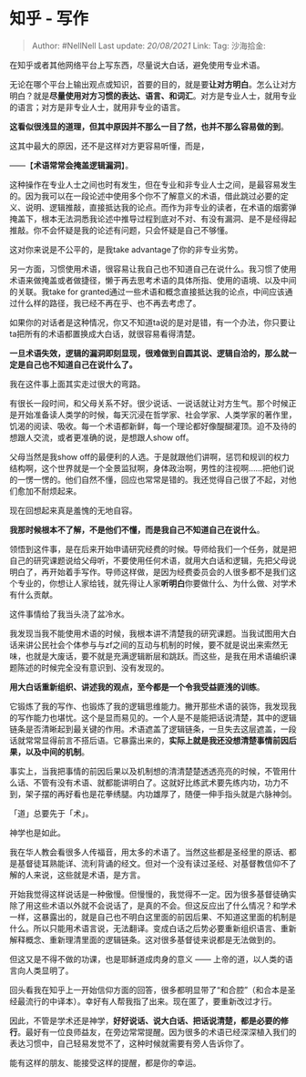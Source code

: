 # 知乎 - 写作

> Author: #NellNell
> Last update: *20/08/2021*
> Link:
> Tag:
> 沙海拾金:

在知乎或者其他网络平台上写东西，尽量说大白话，避免使用专业术语。

无论在哪个平台上输出观点或知识，首要的目的，就是要**让对方明白**。怎么让对方明白？就是**尽量使用对方习惯的表达、语言、和词汇**。对方是专业人士，就用专业的语言；对方是非专业人士，就用非专业的语言。

**这看似很浅显的道理，但其中原因并不那么一目了然，也并不那么容易做的到**。

这其中最大的原因，还不是这样对方更容易听懂，而是，

——【**术语常常会掩盖逻辑漏洞**】。

这种操作在专业人士之间也时有发生，但在专业和非专业人士之间，是最容易发生的。因为我可以在一段论述中使用多个你不了解意义的术语，借此跳过必要的定义、说明、逻辑推敲，直接抵达我的论点。而作为非专业的读者，在术语的烟雾弹掩盖下，根本无法洞悉我论述中推导过程到底对不对、有没有漏洞、是不是经得起推敲。你不会怀疑是我的论述有问题，只会怀疑是自己不够懂。

这对你来说是不公平的，是我take advantage了你的非专业劣势。

另一方面，习惯使用术语，很容易让我自己也不知道自己在说什么。我习惯了使用术语来做掩盖或者做捷径，懒于再去思考术语的具体所指、使用的语境、以及中间的关联。我take for granted通过一些术语和概念直接抵达我的论点，中间应该通过什么样的路径，我已经不再在乎、也不再去考虑了。

如果你的对话者是这种情况，你又不知道ta说的是对是错，有一个办法，你只要让ta把所有的术语都置换成大白话，就很容易看得清楚。

**一旦术语失效，逻辑的漏洞即刻显现，很难做到自圆其说、逻辑自洽的，那么就一定是自己也不知道自己在说什么了。**

我在这件事上面其实走过很大的弯路。

有很长一段时间，和父母关系不好。很少说话、一说话就让对方生气。那个时候正是开始准备读人类学的时候，每天沉浸在哲学家、社会学家、人类学家的著作里，饥渴的阅读、吸收。每一个术语都新鲜，每一个理论都好像醍醐灌顶。迫不及待的想跟人交流，或者更准确的说，是想跟人show off。

父母当然是我show off的最便利的人选。于是就跟他们讲啊，惩罚和规训的权力结构啊，这个世界就是一个全景监狱啊，身体政治啊，男性的注视啊……把他们说的一愣一愣的。他们自然不懂，回应也常常是错的。我还觉得自己很了不起，对他们愈加不耐烦起来。

现在回想起来真是羞愧的无地自容。

**我那时候根本不了解，不是他们不懂，而是我自己不知道自己在说什么**。

领悟到这件事，是在后来开始申请研究经费的时候。导师给我们一个任务，就是把自己的研究课题说给父母听，不要使用任何术语，就用大白话和逻辑，先把父母说明白了，再开始着手写作。导师这样做，是因为经费委员会的人很多都不是我们这个专业的，你想让人家给钱，就先得让人家**听明白**你要做什么、为什么做、对学术有什么贡献。

这件事情给了我当头浇了盆冷水。

我发现当我不能使用术语的时候，我根本讲不清楚我的研究课题。当我试图用大白话来讲公民社会个体参与与zf之间的互动与机制的时候，要不就是说出来索然无味，也就是大废话，要不就是充满逻辑断层和跳跃。而这些，是我在用术语编织课题陈述的时候完全没有意识到、没有发现的。

**用大白话重新组织、讲述我的观点，至今都是一个令我受益匪浅的训练**。

它锻炼了我的写作、也锻炼了我的逻辑思维能力。撇开那些术语的装饰，我发现我的写作能力也堪忧。这个是显而易见的。一个人是不是能把话说清楚，其中的逻辑链条是否清晰起到最关键的作用。术语遮盖了逻辑链条，一旦失去这层遮盖，一段话就常常显得前言不搭后语。它暴露出来的，**实际上就是我还没想清楚事情前因后果，以及中间的机制**。

事实上，当我把事情的前因后果以及机制想的清清楚楚透透亮亮的时候，不管用什么话、不管有没有术语、就都能讲明白了。这就好比练武术要先练内功，功力不到，架子摆的再好看也是花拳绣腿。内功雄厚了，随便一伸手指头就是六脉神剑。

「道」总要先于「术」。

神学也是如此。

我在华人教会看很多人传福音，用太多的术语了。当然这些都是圣经里的原话、都是基督徒耳熟能详、流利背诵的经文。但对一个没有读过圣经、对基督教信仰不了解的人来说，这些就是术语，是方言。

开始我觉得这样说话是一种傲慢。但慢慢的，我觉得不一定。因为很多基督徒确实除了用这些术语以外就不会说话了，是真的不会。但这反应出了什么情况？和学术一样，这暴露出的，就是自己也不明白这里面的前因后果、不知道这里面的机制是什么。所以只能用术语言说，无法翻译。变成白话之后势必要重新组织语言、重新解释概念、重新理清里面的逻辑链条。这对很多基督徒来说都是无法做到的。

但这又是不得不做的功课，也是耶稣道成肉身的意义 —— 上帝的道，以人类的语言向人类显明了。

回头看我在知乎上一开始信仰方面的回答，很多都明显带了“和合腔”（和合本是圣经最流行的中译本）。幸好有人帮我指了出来。现在匿了，要重新改过才行。

因此，不管是学术还是神学，**好好说话、说大白话、把话说清楚，都是必要的修行**。最好有一位良师益友，在旁边常常提醒。因为很多的术语已经深深植入我们的表达习惯中，自己轻易发觉不了，这种时候就需要有旁人告诉你了。

能有这样的朋友、能接受这样的提醒，都是你的幸运。
